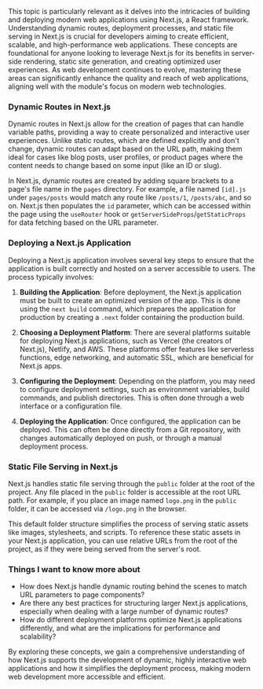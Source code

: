 This topic is particularly relevant as it delves into the intricacies of building and deploying modern web applications using Next.js, a React framework. Understanding dynamic routes, deployment processes, and static file serving in Next.js is crucial for developers aiming to create efficient, scalable, and high-performance web applications. These concepts are foundational for anyone looking to leverage Next.js for its benefits in server-side rendering, static site generation, and creating optimized user experiences. As web development continues to evolve, mastering these areas can significantly enhance the quality and reach of web applications, aligning well with the module's focus on modern web technologies.

### Dynamic Routes in Next.js

Dynamic routes in Next.js allow for the creation of pages that can handle variable paths, providing a way to create personalized and interactive user experiences. Unlike static routes, which are defined explicitly and don't change, dynamic routes can adapt based on the URL path, making them ideal for cases like blog posts, user profiles, or product pages where the content needs to change based on some input (like an ID or slug).

In Next.js, dynamic routes are created by adding square brackets to a page's file name in the `pages` directory. For example, a file named `[id].js` under `pages/posts` would match any route like `/posts/1`, `/posts/abc`, and so on. Next.js then populates the `id` parameter, which can be accessed within the page using the `useRouter` hook or `getServerSideProps`/`getStaticProps` for data fetching based on the URL parameter.

### Deploying a Next.js Application

Deploying a Next.js application involves several key steps to ensure that the application is built correctly and hosted on a server accessible to users. The process typically involves:

1. **Building the Application**: Before deployment, the Next.js application must be built to create an optimized version of the app. This is done using the `next build` command, which prepares the application for production by creating a `.next` folder containing the production build.

2. **Choosing a Deployment Platform**: There are several platforms suitable for deploying Next.js applications, such as Vercel (the creators of Next.js), Netlify, and AWS. These platforms offer features like serverless functions, edge networking, and automatic SSL, which are beneficial for Next.js apps.

3. **Configuring the Deployment**: Depending on the platform, you may need to configure deployment settings, such as environment variables, build commands, and publish directories. This is often done through a web interface or a configuration file.

4. **Deploying the Application**: Once configured, the application can be deployed. This can often be done directly from a Git repository, with changes automatically deployed on push, or through a manual deployment process.

### Static File Serving in Next.js

Next.js handles static file serving through the `public` folder at the root of the project. Any file placed in the `public` folder is accessible at the root URL path. For example, if you place an image named `logo.png` in the `public` folder, it can be accessed via `/logo.png` in the browser.

This default folder structure simplifies the process of serving static assets like images, stylesheets, and scripts. To reference these static assets in your Next.js application, you can use relative URLs from the root of the project, as if they were being served from the server's root.

### Things I want to know more about

- How does Next.js handle dynamic routing behind the scenes to match URL parameters to page components?
- Are there any best practices for structuring larger Next.js applications, especially when dealing with a large number of dynamic routes?
- How do different deployment platforms optimize Next.js applications differently, and what are the implications for performance and scalability?

By exploring these concepts, we gain a comprehensive understanding of how Next.js supports the development of dynamic, highly interactive web applications and how it simplifies the deployment process, making modern web development more accessible and efficient.